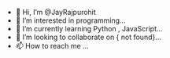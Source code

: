 - 👋 Hi, I’m @JayRajpurohit
- 👀 I’m interested in  programming...
- 🌱 I’m currently learning Python , JavaScript...
- 💞️ I’m looking to collaborate on { not found}...
- 📫 How to reach me ...

<!---
JayRajpurohit23/JayRajpurohit23 is a ✨ special ✨ repository because its `README.md` (this file) appears on your GitHub profile.
You can click the Preview link to take a look at your changes.
--->
